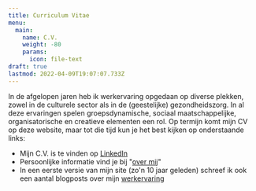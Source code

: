 ```yaml
---
title: Curriculum Vitae
menu:
  main:
    name: C.V.
    weight: -80
    params:
      icon: file-text
draft: true
lastmod: 2022-04-09T19:07:07.733Z
---
```

In de afgelopen jaren heb ik werkervaring opgedaan op diverse plekken, zowel in de culturele sector als in de (geestelijke) gezondheidszorg.  In al deze ervaringen spelen groepsdynamische, sociaal maatschappelijke, organisatorische en creatieve elementen een rol. Op termijn komt mijn CV op deze website, maar tot die tijd kun je het best kijken op onderstaande links:

- Mijn C.V. is te vinden op [LinkedIn](https://www.linkedin.com/in/stijnbiemans/) 
- Persoonlijke informatie vind je bij "[over mij](/over-mij/)"
- In een eerste versie van mijn site (zo'n 10 jaar geleden) schreef ik ook een aantal blogposts over mijn [werkervaring](/categories/werkervaring/)
